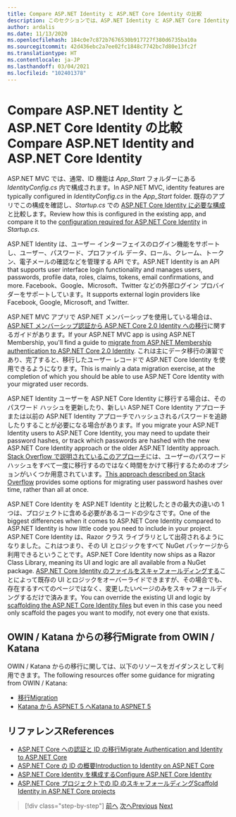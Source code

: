 ```yaml
---
title: Compare ASP.NET Identity と ASP.NET Core Identity の比較
description: このセクションでは、ASP.NET Identity と ASP.NET Core Identity の相違点について説明します。これは、.NET Framework から .NET Core への移行を計画するときに特に重要です。
author: ardalis
ms.date: 11/13/2020
ms.openlocfilehash: 184c0e7c872b7676530b917727f380d6735ba10a
ms.sourcegitcommit: 42d436ebc2a7ee02fc1848c7742bc7d80e13fc2f
ms.translationtype: HT
ms.contentlocale: ja-JP
ms.lasthandoff: 03/04/2021
ms.locfileid: "102401378"
---
```

# <a name="compare-aspnet-identity-and-aspnet-core-identity"></a><span data-ttu-id="305b1-103">Compare ASP.NET Identity と ASP.NET Core Identity の比較</span><span class="sxs-lookup"><span data-stu-id="305b1-103">Compare ASP.NET Identity and ASP.NET Core Identity</span></span>

<span data-ttu-id="305b1-104">ASP.NET MVC では、通常、ID 機能は *App_Start* フォルダーにある *IdentityConfig.cs* 内で構成されます。</span><span class="sxs-lookup"><span data-stu-id="305b1-104">In ASP.NET MVC, identity features are typically configured in *IdentityConfig.cs* in the *App_Start* folder.</span></span> <span data-ttu-id="305b1-105">既存のアプリでこの構成を確認し、*Startup.cs* での [ASP.NET Core Identity に必要な構成](/aspnet/core/security/authentication/identity-configuration)と比較します。</span><span class="sxs-lookup"><span data-stu-id="305b1-105">Review how this is configured in the existing app, and compare it to the [configuration required for ASP.NET Core Identity](/aspnet/core/security/authentication/identity-configuration) in *Startup.cs*.</span></span>

<span data-ttu-id="305b1-106">ASP.NET Identity は、ユーザー インターフェイスのログイン機能をサポートし、ユーザー、パスワード、プロファイル データ、ロール、クレーム、トークン、電子メールの確認などを管理する API です。</span><span class="sxs-lookup"><span data-stu-id="305b1-106">ASP.NET Identity is an API that supports user interface login functionality and manages users, passwords, profile data, roles, claims, tokens, email confirmations, and more.</span></span> <span data-ttu-id="305b1-107">Facebook、Google、Microsoft、Twitter などの外部ログイン プロバイダーをサポートしています。</span><span class="sxs-lookup"><span data-stu-id="305b1-107">It supports external login providers like Facebook, Google, Microsoft, and Twitter.</span></span>

<span data-ttu-id="305b1-108">ASP.NET MVC アプリで ASP.NET メンバーシップを使用している場合は、[ASP.NET メンバーシップ認証から ASP.NET Core 2.0 Identity への移行](/aspnet/core/migration/proper-to-2x/membership-to-core-identity)に関するガイドがあります。</span><span class="sxs-lookup"><span data-stu-id="305b1-108">If your ASP.NET MVC app is using ASP.NET Membership, you'll find a guide to [migrate from ASP.NET Membership authentication to ASP.NET Core 2.0 Identity](/aspnet/core/migration/proper-to-2x/membership-to-core-identity).</span></span> <span data-ttu-id="305b1-109">これは主にデータ移行の演習であり、完了すると、移行したユーザー レコードで ASP.NET Core Identity を使用できるようになります。</span><span class="sxs-lookup"><span data-stu-id="305b1-109">This is mainly a data migration exercise, at the completion of which you should be able to use ASP.NET Core Identity with your migrated user records.</span></span>

<span data-ttu-id="305b1-110">ASP.NET Identity ユーザーを ASP.NET Core Identity に移行する場合は、そのパスワード ハッシュを更新したり、新しい ASP.NET Core Identity アプローチまたは以前の ASP.NET Identity アプローチでハッシュされるパスワードを追跡したりすることが必要になる場合があります。</span><span class="sxs-lookup"><span data-stu-id="305b1-110">If you migrate your ASP.NET Identity users to ASP.NET Core Identity, you may need to update their password hashes, or track which passwords are hashed with the new ASP.NET Core Identity approach or the older ASP.NET Identity approach.</span></span> <span data-ttu-id="305b1-111">[Stack Overflow で説明されているこのアプローチ](https://stackoverflow.com/a/57074910/13729)には、ユーザーのパスワード ハッシュをすべて一度に移行するのではなく時間をかけて移行するためのオプションがいくつか用意されています。</span><span class="sxs-lookup"><span data-stu-id="305b1-111">[This approach described on Stack Overflow](https://stackoverflow.com/a/57074910/13729) provides some options for migrating user password hashes over time, rather than all at once.</span></span>

<span data-ttu-id="305b1-112">ASP.NET Core Identity を ASP.NET Identity と比較したときの最大の違いの 1 つは、プロジェクトに含める必要があるコードの少なさです。</span><span class="sxs-lookup"><span data-stu-id="305b1-112">One of the biggest differences when it comes to ASP.NET Core Identity compared to ASP.NET Identity is how little code you need to include in your project.</span></span> <span data-ttu-id="305b1-113">ASP.NET Core Identity は、Razor クラス ライブラリとして出荷されるようになりました。これはつまり、その UI とロジックをすべて NuGet パッケージから利用できるということです。</span><span class="sxs-lookup"><span data-stu-id="305b1-113">ASP.NET Core Identity now ships as a Razor Class Library, meaning its UI and logic are all available from a NuGet package.</span></span> <span data-ttu-id="305b1-114">[ASP.NET Core Identity のファイルをスキャフォールディングする](/aspnet/core/security/authentication/scaffold-identity)ことによって既存の UI とロジックをオーバーライドできますが、その場合でも、存在するすべてのページではなく、変更したいページのみをスキャフォールディングするだけで済みます。</span><span class="sxs-lookup"><span data-stu-id="305b1-114">You can override the existing UI and logic by [scaffolding the ASP.NET Core Identity files](/aspnet/core/security/authentication/scaffold-identity) but even in this case you need only scaffold the pages you want to modify, not every one that exists.</span></span>

## <a name="migrate-from-owin--katana"></a><span data-ttu-id="305b1-115">OWIN / Katana からの移行</span><span class="sxs-lookup"><span data-stu-id="305b1-115">Migrate from OWIN / Katana</span></span>

<span data-ttu-id="305b1-116">OWIN / Katana からの移行に関しては、以下のリソースをガイダンスとして利用できます。</span><span class="sxs-lookup"><span data-stu-id="305b1-116">The following resources offer some guidance for migrating from OWIN / Katana:</span></span>

- [<span data-ttu-id="305b1-117">移行</span><span class="sxs-lookup"><span data-stu-id="305b1-117">Migration</span></span>](/aspnet/core/migration/proper-to-2x/#globalasax-file-replacement)
- [<span data-ttu-id="305b1-118">Katana から ASPNET 5 へ</span><span class="sxs-lookup"><span data-stu-id="305b1-118">Katana to ASPNET 5</span></span>](https://devblogs.microsoft.com/aspnet/katana-asp-net-5-and-bridging-the-gap/)

## <a name="references"></a><span data-ttu-id="305b1-119">リファレンス</span><span class="sxs-lookup"><span data-stu-id="305b1-119">References</span></span>

- [<span data-ttu-id="305b1-120">ASP.NET Core への認証と ID の移行</span><span class="sxs-lookup"><span data-stu-id="305b1-120">Migrate Authentication and Identity to ASP.NET Core</span></span>](/aspnet/core/migration/identity)
- [<span data-ttu-id="305b1-121">ASP.NET Core の ID の概要</span><span class="sxs-lookup"><span data-stu-id="305b1-121">Introduction to Identity on ASP.NET Core</span></span>](/aspnet/core/security/authorization/introduction)
- [<span data-ttu-id="305b1-122">ASP.NET Core Identity を構成する</span><span class="sxs-lookup"><span data-stu-id="305b1-122">Configure ASP.NET Core Identity</span></span>](/aspnet/core/security/authentication/identity-configuration)
- [<span data-ttu-id="305b1-123">ASP.NET Core プロジェクトでの ID のスキャフォールディング</span><span class="sxs-lookup"><span data-stu-id="305b1-123">Scaffold Identity in ASP.NET Core projects</span></span>](/aspnet/core/security/authentication/scaffold-identity)

>[!div class="step-by-step"]
><span data-ttu-id="305b1-124">[前へ](authentication-differences.md)
>[次へ](controller-differences.md)</span><span class="sxs-lookup"><span data-stu-id="305b1-124">[Previous](authentication-differences.md)
[Next](controller-differences.md)</span></span>
